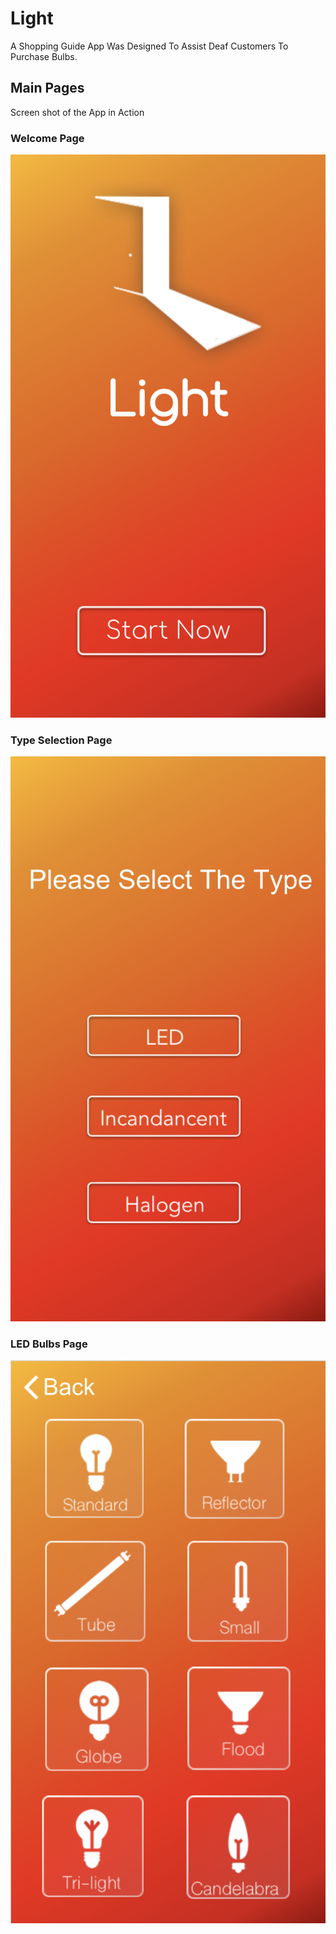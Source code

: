 # Light
A Shopping Guide App Was Designed To Assist Deaf Customers To Purchase Bulbs.

## Main Pages
Screen shot of the App in Action

### Welcome Page
![](https://github.com/LeviIsAwesome/Light/blob/master/screenshot/Home_Page.png)

### Type Selection Page
![](https://github.com/LeviIsAwesome/Light/blob/master/screenshot/Type_Page.png)

### LED Bulbs Page
![](https://github.com/LeviIsAwesome/Light/blob/master/screenshot/LED_page.png)

